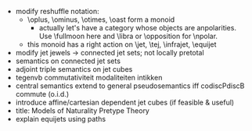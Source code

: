 - modify reshuffle notation:
  - \oplus, \ominus, \otimes, \oast form a monoid
    - actually let's have a category whose objects are anpolarities. Use \fullmoon here and \libra or \opposition for \npolar.
  - this monoid has a right action on \jet, \tej, \infrajet, \equijet
- modify jet jewels -> connected jet sets; not locally pretotal
- semantics on connected jet sets
- adjoint triple semantics on jet cubes
- tegenvb commutativiteit modaliteiten intikken
- central semantics extend to general pseudosemantics iff codiscPdiscB commute (o.i.d.)
- introduce affine/cartesian dependent jet cubes (if feasible & useful)
- title: Models of Naturality Pretype Theory
- explain equijets using paths
